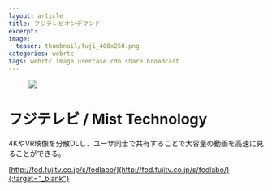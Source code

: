 ```yaml
---
layout: article
title: フジテレビオンデマンド
excerpt: 
image:
  teaser: thumbnail/fuji_400x250.png
categories: webrtc
tags: webrtc image usercase cdn share broadcast
---
```


<figure>
	<a href="http://fod.fujitv.co.jp/s/fodlabo/" target="_blank"><img src="{{ site.url }}/images/pages/fuji.png"></a>
</figure>


# フジテレビ / Mist Technology

4KやVR映像を分散DLし、ユーザ同士で共有することで大容量の動画を高速に見ることができる。

[http://fod.fujitv.co.jp/s/fodlabo/](http://fod.fujitv.co.jp/s/fodlabo/){:target="_blank"}
